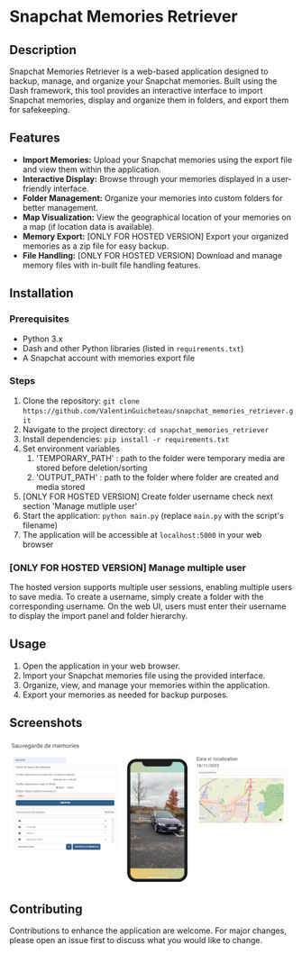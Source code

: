 # Snapchat Memories Retriever

## Description
Snapchat Memories Retriever is a web-based application designed to backup, manage, and organize your Snapchat memories. Built using the Dash framework, this tool provides an interactive interface to import Snapchat memories, display and organize them in folders, and export them for safekeeping.

## Features
- **Import Memories:** Upload your Snapchat memories using the export file and view them within the application.
- **Interactive Display:** Browse through your memories displayed in a user-friendly interface.
- **Folder Management:** Organize your memories into custom folders for better management.
- **Map Visualization:** View the geographical location of your memories on a map (if location data is available).
- **Memory Export:** [ONLY FOR HOSTED VERSION] Export your organized memories as a zip file for easy backup.
- **File Handling:** [ONLY FOR HOSTED VERSION] Download and manage memory files with in-built file handling features.

## Installation

### Prerequisites
- Python 3.x
- Dash and other Python libraries (listed in `requirements.txt`)
- A Snapchat account with memories export file

### Steps
1. Clone the repository: `git clone https://github.com/ValentinGuicheteau/snapchat_memories_retriever.git`
2. Navigate to the project directory: `cd snapchat_memories_retriever`
3. Install dependencies: `pip install -r requirements.txt`
4. Set environment variables 
   1. 'TEMPORARY_PATH' : path to the folder were temporary media are stored before deletion/sorting
   2. 'OUTPUT_PATH' : path to the folder where folder are created and media stored
5. [ONLY FOR HOSTED VERSION] Create folder username check next section 'Manage mutliple user'
6. Start the application: `python main.py` (replace `main.py` with the script's filename)
7. The application will be accessible at `localhost:5000` in your web browser

### [ONLY FOR HOSTED VERSION] Manage multiple user

The hosted version supports multiple user sessions, enabling multiple users to save media. To create a username, simply create a folder with the corresponding username. On the web UI, users must enter their username to display the import panel and folder hierarchy.
 
## Usage
1. Open the application in your web browser.
2. Import your Snapchat memories file using the provided interface.
3. Organize, view, and manage your memories within the application.
4. Export your memories as needed for backup purposes.


## Screenshots
![Alt text](image.png)

## Contributing
Contributions to enhance the application are welcome. For major changes, please open an issue first to discuss what you would like to change.